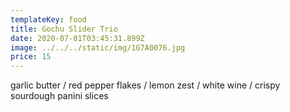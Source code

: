 ```yaml
---
templateKey: food
title: Gochu Slider Trio
date: 2020-07-01T03:45:31.899Z
image: ../../../static/img/1G7A0076.jpg
price: 15
---
```

garlic butter / red pepper flakes / lemon zest / white wine / crispy sourdough panini slices
